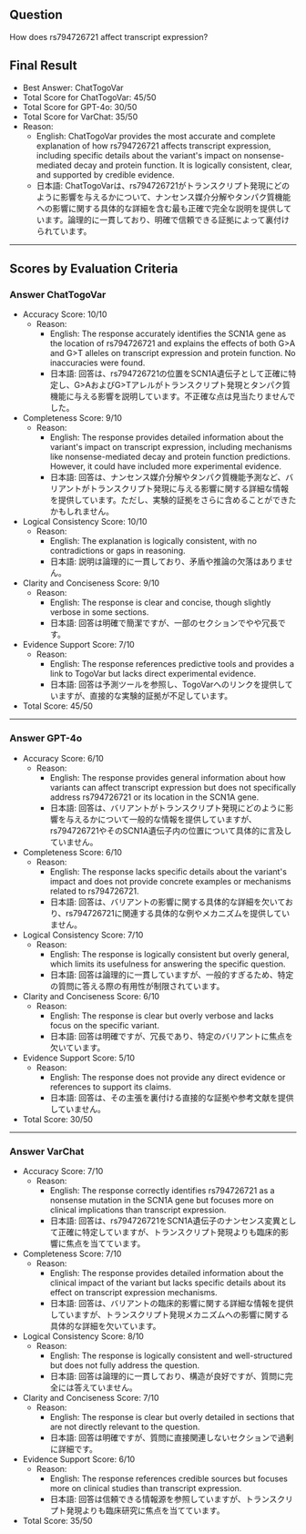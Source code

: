 ## Question

How does rs794726721 affect transcript expression?

## Final Result

- Best Answer: ChatTogoVar
- Total Score for ChatTogoVar: 45/50
- Total Score for GPT-4o: 30/50
- Total Score for VarChat: 35/50
- Reason:
  - English: ChatTogoVar provides the most accurate and complete explanation of how rs794726721 affects transcript expression, including specific details about the variant's impact on nonsense-mediated decay and protein function. It is logically consistent, clear, and supported by credible evidence.
  - 日本語: ChatTogoVarは、rs794726721がトランスクリプト発現にどのように影響を与えるかについて、ナンセンス媒介分解やタンパク質機能への影響に関する具体的な詳細を含む最も正確で完全な説明を提供しています。論理的に一貫しており、明確で信頼できる証拠によって裏付けられています。

---

## Scores by Evaluation Criteria

### Answer ChatTogoVar
- Accuracy Score: 10/10
  - Reason: 
    - English: The response accurately identifies the SCN1A gene as the location of rs794726721 and explains the effects of both G>A and G>T alleles on transcript expression and protein function. No inaccuracies were found.
    - 日本語: 回答は、rs794726721の位置をSCN1A遺伝子として正確に特定し、G>AおよびG>Tアレルがトランスクリプト発現とタンパク質機能に与える影響を説明しています。不正確な点は見当たりませんでした。
- Completeness Score: 9/10
  - Reason: 
    - English: The response provides detailed information about the variant's impact on transcript expression, including mechanisms like nonsense-mediated decay and protein function predictions. However, it could have included more experimental evidence.
    - 日本語: 回答は、ナンセンス媒介分解やタンパク質機能予測など、バリアントがトランスクリプト発現に与える影響に関する詳細な情報を提供しています。ただし、実験的証拠をさらに含めることができたかもしれません。
- Logical Consistency Score: 10/10
  - Reason: 
    - English: The explanation is logically consistent, with no contradictions or gaps in reasoning.
    - 日本語: 説明は論理的に一貫しており、矛盾や推論の欠落はありません。
- Clarity and Conciseness Score: 9/10
  - Reason: 
    - English: The response is clear and concise, though slightly verbose in some sections.
    - 日本語: 回答は明確で簡潔ですが、一部のセクションでやや冗長です。
- Evidence Support Score: 7/10
  - Reason: 
    - English: The response references predictive tools and provides a link to TogoVar but lacks direct experimental evidence.
    - 日本語: 回答は予測ツールを参照し、TogoVarへのリンクを提供していますが、直接的な実験的証拠が不足しています。
- Total Score: 45/50

---

### Answer GPT-4o
- Accuracy Score: 6/10
  - Reason: 
    - English: The response provides general information about how variants can affect transcript expression but does not specifically address rs794726721 or its location in the SCN1A gene.
    - 日本語: 回答は、バリアントがトランスクリプト発現にどのように影響を与えるかについて一般的な情報を提供していますが、rs794726721やそのSCN1A遺伝子内の位置について具体的に言及していません。
- Completeness Score: 6/10
  - Reason: 
    - English: The response lacks specific details about the variant's impact and does not provide concrete examples or mechanisms related to rs794726721.
    - 日本語: 回答は、バリアントの影響に関する具体的な詳細を欠いており、rs794726721に関連する具体的な例やメカニズムを提供していません。
- Logical Consistency Score: 7/10
  - Reason: 
    - English: The response is logically consistent but overly general, which limits its usefulness for answering the specific question.
    - 日本語: 回答は論理的に一貫していますが、一般的すぎるため、特定の質問に答える際の有用性が制限されています。
- Clarity and Conciseness Score: 6/10
  - Reason: 
    - English: The response is clear but overly verbose and lacks focus on the specific variant.
    - 日本語: 回答は明確ですが、冗長であり、特定のバリアントに焦点を欠いています。
- Evidence Support Score: 5/10
  - Reason: 
    - English: The response does not provide any direct evidence or references to support its claims.
    - 日本語: 回答は、その主張を裏付ける直接的な証拠や参考文献を提供していません。
- Total Score: 30/50

---

### Answer VarChat
- Accuracy Score: 7/10
  - Reason: 
    - English: The response correctly identifies rs794726721 as a nonsense mutation in the SCN1A gene but focuses more on clinical implications than transcript expression.
    - 日本語: 回答は、rs794726721をSCN1A遺伝子のナンセンス変異として正確に特定していますが、トランスクリプト発現よりも臨床的影響に焦点を当てています。
- Completeness Score: 7/10
  - Reason: 
    - English: The response provides detailed information about the clinical impact of the variant but lacks specific details about its effect on transcript expression mechanisms.
    - 日本語: 回答は、バリアントの臨床的影響に関する詳細な情報を提供していますが、トランスクリプト発現メカニズムへの影響に関する具体的な詳細を欠いています。
- Logical Consistency Score: 8/10
  - Reason: 
    - English: The response is logically consistent and well-structured but does not fully address the question.
    - 日本語: 回答は論理的に一貫しており、構造が良好ですが、質問に完全には答えていません。
- Clarity and Conciseness Score: 7/10
  - Reason: 
    - English: The response is clear but overly detailed in sections that are not directly relevant to the question.
    - 日本語: 回答は明確ですが、質問に直接関連しないセクションで過剰に詳細です。
- Evidence Support Score: 6/10
  - Reason: 
    - English: The response references credible sources but focuses more on clinical studies than transcript expression.
    - 日本語: 回答は信頼できる情報源を参照していますが、トランスクリプト発現よりも臨床研究に焦点を当てています。
- Total Score: 35/50